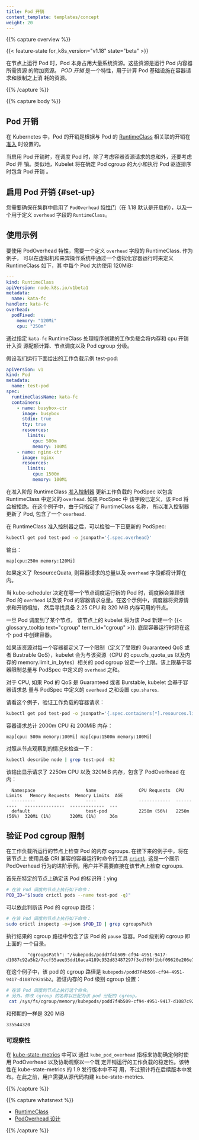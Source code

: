 ```yaml
---
title: Pod 开销
content_template: templates/concept
weight: 20
---
```


{{% capture overview %}}

{{< feature-state for_k8s_version="v1.18" state="beta" >}}

<!--
When you run a Pod on a Node, the Pod itself takes an amount of system resources. These
resources are additional to the resources needed to run the container(s) inside the Pod.
_Pod Overhead_ is a feature for accounting for the resources consumed by the Pod infrastructure
on top of the container requests & limits.
-->

在节点上运行 Pod 时，Pod 本身占用大量系统资源。这些资源是运行 Pod 内容器所需资源
的附加资源。 _POD 开销_ 是一个特性，用于计算 Pod 基础设施在容器请求和限制之上消
耗的资源。

{{% /capture %}}

{{% capture body %}}

<!--
## Pod Overhead
-->

## Pod 开销

<!--
In Kubernetes, the Pod's overhead is set at
[admission](/docs/reference/access-authn-authz/extensible-admission-controllers/#what-are-admission-webhooks)
time according to the overhead associated with the Pod's
[RuntimeClass](/docs/concepts/containers/runtime-class/).
-->

在 Kubernetes 中，Pod 的开销是根据与 Pod 的
[RuntimeClass](/docs/concepts/containers/runtime-class/) 相关联的开销在
[准入](/docs/reference/access-authn-authz/extensible-admission-controllers/#what-are-admission-webhooks)
时设置的。

<!--
When Pod Overhead is enabled, the overhead is considered in addition to the sum of container
resource requests when scheduling a Pod. Similarly, Kubelet will include the Pod overhead when sizing
the Pod cgroup, and when carrying out Pod eviction ranking.
-->

当启用 Pod 开销时，在调度 Pod 时，除了考虑容器资源请求的总和外，还要考虑 Pod 开
销。类似地，Kubelet 将在确定 Pod cgroup 的大小和执行 Pod 驱逐排序时包含 Pod 开销
。

<!--
## Enabling Pod Overhead {#set-up}
-->

## 启用 Pod 开销 {#set-up}

<!--
You need to make sure that the `PodOverhead`
[feature gate](/docs/reference/command-line-tools-reference/feature-gates/) is enabled (it is on by default as of 1.18)
across your cluster, and a `RuntimeClass` is utilized which defines the `overhead` field.
-->

您需要确保在集群中启用了 `PodOverhead`
[特性门](/docs/reference/command-line-tools-reference/feature-gates/)（在 1.18
默认是开启的），以及一个用于定义 `overhead` 字段的 `RuntimeClass`。

<!--
## Usage example
-->

## 使用示例

<!--
To use the PodOverhead feature, you need a RuntimeClass that defines the `overhead` field. As
an example, you could use the following RuntimeClass definition with a virtualizing container runtime
that uses around 120MiB per Pod for the virtual machine and the guest OS:
-->

要使用 PodOverhead 特性，需要一个定义 `overhead` 字段的 RuntimeClass. 作为例子，
可以在虚拟机和来宾操作系统中通过一个虚拟化容器运行时来定义 RuntimeClass 如下，其
中每个 Pod 大约使用 120MiB:

```yaml
---
kind: RuntimeClass
apiVersion: node.k8s.io/v1beta1
metadata:
  name: kata-fc
handler: kata-fc
overhead:
  podFixed:
    memory: "120Mi"
    cpu: "250m"
```

<!--
Workloads which are created which specify the `kata-fc` RuntimeClass handler will take the memory and
cpu overheads into account for resource quota calculations, node scheduling, as well as Pod cgroup sizing.

Consider running the given example workload, test-pod:
-->

通过指定 `kata-fc` RuntimeClass 处理程序创建的工作负载会将内存和 cpu 开销计入资
源配额计算、节点调度以及 Pod cgroup 分级。

假设我们运行下面给出的工作负载示例 test-pod:

```yaml
apiVersion: v1
kind: Pod
metadata:
  name: test-pod
spec:
  runtimeClassName: kata-fc
  containers:
    - name: busybox-ctr
      image: busybox
      stdin: true
      tty: true
      resources:
        limits:
          cpu: 500m
          memory: 100Mi
    - name: nginx-ctr
      image: nginx
      resources:
        limits:
          cpu: 1500m
          memory: 100Mi
```

<!--
At admission time the RuntimeClass [admission controller](https://kubernetes.io/docs/reference/access-authn-authz/admission-controllers/)
updates the workload's PodSpec to include the `overhead` as described in the RuntimeClass. If the PodSpec already has this field defined,
the Pod will be rejected. In the given example, since only the RuntimeClass name is specified, the admission controller mutates the Pod
to include an `overhead`.
-->

在准入阶段 RuntimeClass
[准入控制器](https://kubernetes.io/docs/reference/access-authn-authz/admission-controllers/)
更新工作负载的 PodSpec 以包含 RuntimeClass 中定义的 `overhead`. 如果 PodSpec 中
该字段已定义，该 Pod 将会被拒绝。在这个例子中，由于只指定了 RuntimeClass 名称，
所以准入控制器更新了 Pod, 包含了一个 `overhead`.

<!--
After the RuntimeClass admission controller, you can check the updated PodSpec:
-->

在 RuntimeClass 准入控制器之后，可以检验一下已更新的 PodSpec:

```bash
kubectl get pod test-pod -o jsonpath='{.spec.overhead}'
```

<!--
The output is:
-->

输出：

```
map[cpu:250m memory:120Mi]
```

<!--
If a ResourceQuota is defined, the sum of container requests as well as the
`overhead` field are counted.
 -->

如果定义了 ResourceQuata, 则容器请求的总量以及 `overhead` 字段都将计算在内。

<!--
When the kube-scheduler is deciding which node should run a new Pod, the scheduler considers that Pod's
`overhead` as well as the sum of container requests for that Pod. For this example, the scheduler adds the
requests and the overhead, then looks for a node that has 2.25 CPU and 320 MiB of memory available.
-->

当 kube-scheduler 决定在哪一个节点调度运行新的 Pod 时，调度器会兼顾该 Pod 的
`overhead` 以及该 Pod 的容器请求总量。在这个示例中，调度器将资源请求和开销相加，
然后寻找具备 2.25 CPU 和 320 MiB 内存可用的节点。

<!--
Once a Pod is scheduled to a node, the kubelet on that node creates a new {{< glossary_tooltip text="cgroup" term_id="cgroup" >}}
for the Pod. It is within this pod that the underlying container runtime will create containers. -->

一旦 Pod 调度到了某个节点， 该节点上的 kubelet 将为该 Pod 新建一个
{{< glossary_tooltip text="cgroup" term_id="cgroup" >}}. 底层容器运行时将在这个
pod 中创建容器。

<!--
If the resource has a limit defined for each container (Guaranteed QoS or Bustrable QoS with limits defined),
the kubelet will set an upper limit for the pod cgroup associated with that resource (cpu.cfs_quota_us for CPU
and memory.limit_in_bytes memory). This upper limit is based on the sum of the container limits plus the `overhead`
defined in the PodSpec.
-->

如果该资源对每一个容器都定义了一个限制（定义了受限的 Guaranteed QoS 或者
Bustrable QoS），kubelet 会为与该资源（CPU 的 cpu.cfs_quota_us 以及内存的
memory.limit_in_bytes）相关的 pod cgroup 设定一个上限。该上限基于容器限制总量与
PodSpec 中定义的 `overhead` 之和。

<!--
For CPU, if the Pod is Guaranteed or Burstable QoS, the kubelet will set `cpu.shares` based on the sum of container
requests plus the `overhead` defined in the PodSpec.
-->

对于 CPU, 如果 Pod 的 QoS 是 Guaranteed 或者 Burstable, kubelet 会基于容器请求总
量与 PodSpec 中定义的 `overhead` 之和设置 `cpu.shares`.

<!--
Looking at our example, verify the container requests for the workload:
-->

请看这个例子，验证工作负载的容器请求：

```bash
kubectl get pod test-pod -o jsonpath='{.spec.containers[*].resources.limits}'
```

<!--
The total container requests are 2000m CPU and 200MiB of memory:
-->

容器请求总计 2000m CPU 和 200MiB 内存：

```
map[cpu: 500m memory:100Mi] map[cpu:1500m memory:100Mi]
```

<!--
Check this against what is observed by the node:
 -->

对照从节点观察到的情况来检查一下：

```bash
kubectl describe node | grep test-pod -B2
```

<!--
The output shows 2250m CPU and 320MiB of memory are requested, which includes PodOverhead:
 -->

该输出显示请求了 2250m CPU 以及 320MiB 内存，包含了 PodOverhead 在内：

```
  Namespace                   Name                CPU Requests  CPU Limits   Memory Requests  Memory Limits  AGE
  ---------                   ----                ------------  ----------   ---------------  -------------  ---
  default                     test-pod            2250m (56%)   2250m (56%)  320Mi (1%)       320Mi (1%)     36m
```

<!--
## Verify Pod cgroup limits
-->

## 验证 Pod cgroup 限制

<!--
Check the Pod's memory cgroups on the node where the workload is running. In the following example, [`crictl`](https://github.com/kubernetes-sigs/cri-tools/blob/master/docs/crictl.md)
is used on the node, which provides a CLI for CRI-compatible container runtimes. This is an
advanced example to show PodOverhead behavior, and it is not expected that users should need to check
cgroups directly on the node.

First, on the particular node, determine the Pod identifier:ying
-->

在工作负载所运行的节点上检查 Pod 的内存 cgroups. 在接下来的例子中，将在该节点上
使用具备 CRI 兼容的容器运行时命令行工具
[`crictl`](https://github.com/kubernetes-sigs/cri-tools/blob/master/docs/crictl.md).
这是一个展示 PodOverhead 行为的进阶示例，用户并不需要直接在该节点上检查 cgroups.

首先在特定的节点上确定该 Pod 的标识符：ying

<!--
```bash
# Run this on the node where the Pod is scheduled
-->

```bash
# 在该 Pod 调度的节点上执行如下命令：
POD_ID="$(sudo crictl pods --name test-pod -q)"
```

<!--
From this, you can determine the cgroup path for the Pod:
 -->

可以依此判断该 Pod 的 cgroup 路径：

<!--
```bash
# Run this on the node where the Pod is scheduled
-->

```bash
# 在该 Pod 调度的节点上执行如下命令：
sudo crictl inspectp -o=json $POD_ID | grep cgroupsPath
```

<!--
The resulting cgroup path includes the Pod's `pause` container. The Pod level cgroup is one directory above.
-->

执行结果的 cgroup 路径中包含了该 Pod 的 `pause` 容器。Pod 级别的 cgroup 即上面的
一个目录。

```
        "cgroupsPath": "/kubepods/podd7f4b509-cf94-4951-9417-d1087c92a5b2/7ccf55aee35dd16aca4189c952d83487297f3cd760f1bbf09620e206e7d0c27a"
```

<!--
In this specific case, the pod cgroup path is `kubepods/podd7f4b509-cf94-4951-9417-d1087c92a5b2`. Verify the Pod level cgroup setting for memory:
 -->

在这个例子中，该 pod 的 cgroup 路径是
`kubepods/podd7f4b509-cf94-4951-9417-d1087c92a5b2`。验证内存的 Pod 级别 cgroup
设置：

<!--
```bash
# Run this on the node where the Pod is scheduled.
# Also, change the name of the cgroup to match the cgroup allocated for your pod.
-->

```bash
# 在该 Pod 调度的节点上执行这个命令。
# 另外，修改 cgroup 的名称以匹配为该 pod 分配的 cgroup。
 cat /sys/fs/cgroup/memory/kubepods/podd7f4b509-cf94-4951-9417-d1087c92a5b2/memory.limit_in_bytes
```

<!--
This is 320 MiB, as expected:
-->

和预期的一样是 320 MiB

```
335544320
```

<!--
### Observability
-->

### 可观察性

<!--
A `kube_pod_overhead` metric is available in [kube-state-metrics](https://github.com/kubernetes/kube-state-metrics)
to help identify when PodOverhead is being utilized and to help observe stability of workloads
running with a defined Overhead. This functionality is not available in the 1.9 release of
kube-state-metrics, but is expected in a following release. Users will need to build kube-state-metrics
from source in the meantime.
-->

在 [kube-state-metrics](https://github.com/kubernetes/kube-state-metrics) 中可以
通过 `kube_pod_overhead` 指标来协助确定何时使用 PodOverhead 以及协助观察以一个既
定开销运行的工作负载的稳定性。该特性在 kube-state-metrics 的 1.9 发行版本中不可
用，不过预计将在后续版本中发布。在此之前，用户需要从源代码构建
kube-state-metrics.

{{% /capture %}}

{{% capture whatsnext %}}

- [RuntimeClass](/docs/concepts/containers/runtime-class/)
- [PodOverhead 设计](https://github.com/kubernetes/enhancements/blob/master/keps/sig-node/20190226-pod-overhead.md)

{{% /capture %}}

